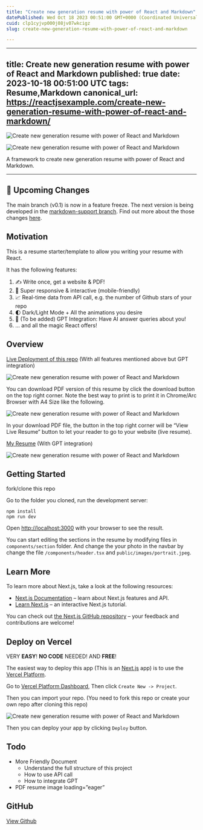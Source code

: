 ```yaml
---
title: "Create new generation resume with power of React and Markdown"
datePublished: Wed Oct 18 2023 00:51:00 GMT+0000 (Coordinated Universal Time)
cuid: clp1cyjvp000j08jv07wkcigz
slug: create-new-generation-resume-with-power-of-react-and-markdown

---
```


---
title: Create new generation resume with power of React and Markdown
published: true
date: 2023-10-18 00:51:00 UTC
tags: Resume,Markdown
canonical_url: https://reactjsexample.com/create-new-generation-resume-with-power-of-react-and-markdown/
---

 ![Create new generation resume with power of React and Markdown](https://cdn.hashnode.com/res/hashnode/image/upload/v1700149226351/4b15a468-a391-4549-969b-170974eb591e.jpeg)

![Create new generation resume with power of React and Markdown](https://cdn.hashnode.com/res/hashnode/image/upload/v1700149227982/5a858295-609c-46f2-8803-df482ec15f6f.png)

A framework to create new generation resume with power of React and Markdown.

* * *

## 🚨 Upcoming Changes

The main branch (v0.1) is now in a feature freeze. The next version is being developed in the [markdown-support branch](https://github.com/Crayon-ShinChan/mr-resume/tree/markdown-support). Find out more about the those changes [here](https://mr-resume.com/roadmap).

## Motivation

This is a resume starter/template to allow you writing your resume with React.

It has the following features:

1. ✍️ Write once, get a website & PDF!
2. 📱 Super responsive & interactive (mobile-friendly)
3. 📈 Real-time data from API call, e.g. the number of Github stars of your repo
4. 🌓 Dark/Light Mode + All the animations you desire
5. 🤖 (To be added) GPT Integration: Have AI answer queries about you!
6. … and all the magic React offers!

## Overview

[Live Deployment of this repo](https://react-resume-starter.vercel.app/) (With all features mentioned above but GPT integration)

![Create new generation resume with power of React and Markdown](https://github.com/Crayon-ShinChan/mr-resume/raw/main/public/images/read-me/demo.png)

You can download PDF version of this resume by click the download button on the top right corner. Note the best way to print is to print it in Chrome/Arc Browser with A4 Size like the following.

![Create new generation resume with power of React and Markdown](https://cdn.hashnode.com/res/hashnode/image/upload/v1700149230789/b94f5191-1d10-4e6f-9eb4-212ce5476678.png)

In your download PDF file, the button in the top right corner will be “View Live Resume” button to let your reader to go to your website (live resume).

[My Resume](https://kuiliang.vercel.app/resume) (With GPT integration)

![Create new generation resume with power of React and Markdown](https://cdn.hashnode.com/res/hashnode/image/upload/v1700149232555/7ab60d10-c204-4bed-a7ed-dffec9e7f04c.png)

## Getting Started

fork/clone this repo

Go to the folder you cloned, run the development server:

```
npm install
npm run dev
```

Open [http://localhost:3000](http://localhost:3000) with your browser to see the result.

You can start editing the sections in the resume by modifying files in `components/section` folder. And change the your photo in the navbar by change the file `/components/header.tsx` and `public/images/portrait.jpeg`.

## Learn More

To learn more about Next.js, take a look at the following resources:

- [Next.js Documentation](https://nextjs.org/docs) – learn about Next.js features and API.
- [Learn Next.js](https://nextjs.org/learn) – an interactive Next.js tutorial.

You can check out [the Next.js GitHub repository](https://github.com/vercel/next.js/) – your feedback and contributions are welcome!

## Deploy on Vercel

VERY **EASY**! **NO CODE** NEEDED! AND **FREE**!

The easiest way to deploy this app (This is an [Next.js](https://nextjs.org) app) is to use the [Vercel Platform](https://vercel.com/new?utm_medium=default-template&filter=next.js&utm_source=create-next-app&utm_campaign=create-next-app-readme).

Go to [Vercel Platform Dashboard](https://vercel.com/dashboard), Then click `Create New -> Project`.

Then you can import your repo. (You need to fork this repo or create your own repo after cloning this repo)

![Create new generation resume with power of React and Markdown](https://cdn.hashnode.com/res/hashnode/image/upload/v1700149234145/57a78b7f-2e2e-4094-9afd-5d5cddabb085.png)

Then you can deploy your app by clicking `Deploy` button.

## Todo

- More Friendly Document
  - Understand the full structure of this project
  - How to use API call
  - How to integrate GPT
- PDF resume image loading=”eager”

## GitHub

[View Github](https://github.com/Crayon-ShinChan/mr-resume?ref=reactjsexample.com)